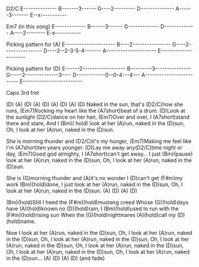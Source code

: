 D2/C 
E--------------
B-------3------
G----2---------
D--------------
A------3-------
E--x-----------

Em7 (in this song)
E-------------
B------3------
G-------------
D-------------
A----2--------
E-x-----------

Picking pattern for (A)
E---------------------
B----2----------------
G----2----------------
D----2--2-3-5-4-------
A---------------------
E---------------------

Picking pattern for (D)
E------2------------------
B---------3---------------
G-----2--------------3----
D------------0--0-4---4---
A-------------------------
E-------------------------


Capo 3rd fret

(D)  (A)  (D)  (A)  (D)     (A)  (D)  (A)  (D)
Naked in the sun, that's (D2/C)how she runs,
(Em7)Rocking my heart like the (A7short)beat of a drum.
(D)Look at the sunlight (D2/C)dance on her hair,
(Em7)Over and over, I (A7short)stand there and stare,
And I (Bm)( hold) look at her (A)run, naked in the (D)sun,
Oh, I look at her (A)run, naked in the (D)sun.

She is morning thunder and (D2/C)it's my hunger,
(Em7)Making me feel like I'm (A7short)ten years younger.
(D)Lay me away any(D2/C)time night or day,
(Em7)Good god almighty, I (A7short)can't get away…
I just (Bm)(pause) look at her (A)run, naked in the (D)sun,
Oh, I look at her (A)run, naked in the (D)sun.

She is (G)morning thunder and (A)it's no wonder
I (D)can't get (F#m)my work (Bm)(hold)done,
I just look at her (A)run, naked in the (D)sun,
Oh, I look at her (A)run, naked in the (D)sun.
(A)  (D)  (A)  (D)

(Bm)(hold)Still I heed the (F#m)(hold)mustang creed
Whose (G)(hold)days have (A)(hold)known no (D)(hold)rain,
I (Bm)(hold)used to run with the (F#m)(hold)rising sun
When the (G)(hold)nightmares (A)(hold)call my (D)(hold)name.

Now I look at her (A)run, naked in the (D)sun,
Oh, I look at her (A)run, naked in the (D)sun,
Oh, I look at her (A)run, naked in the (D)sun,
Oh, I look at her (A)run, naked in the (D)sun,
Oh, I look at her (A)run, naked in the (D)sun,
Oh, I look at her (A)run, naked in the (D)sun,
Oh, I look at her (A)run, naked in the (D)sun…
(A) (D) (A) (D) (and fade)
